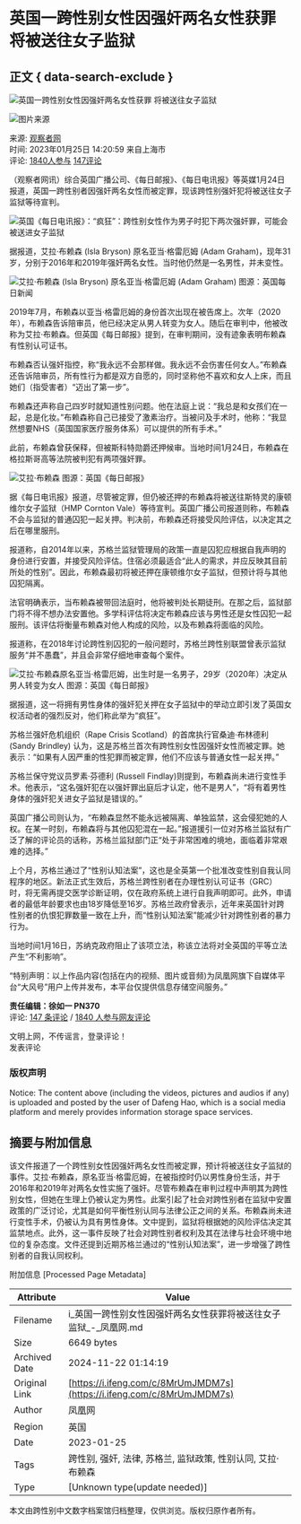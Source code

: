 # 英国一跨性别女性因强奸两名女性获罪 将被送往女子监狱

## 正文 { data-search-exclude }


![英国一跨性别女性因强奸两名女性获罪 将被送往女子监狱](https://d.ifengimg.com/w121_h75_q90/x0.ifengimg.com/res/2023/490AB9E362D8D5AF01478D07AC6F516F428835B9_size139_w2761_h773.jpg)

![图片来源](https://d.ifengimg.com/q100/img1.ugc.ifeng.com/newugc/20200405/16/wemedia/874b68a41191f328babce0e8ff4dbdc366a0dba9_size63_w200_h200.png)

来源: [观察者网](https://ishare.ifeng.com/mediaShare/home/311993/media)  
时间: 2023年01月25日 14:20:59 来自上海市  
评论: [1840人参与](https://gentie.ifeng.com/c/comment/8MrUmJMDM7s) [147评论](https://gentie.ifeng.com/c/comment/8MrUmJMDM7s)

（观察者网讯）综合英国广播公司、《每日邮报》、《每日电讯报》等英媒1月24日报道，英国一跨性别者因强奸两名女性而被定罪，现该跨性别强奸犯将被送往女子监狱等待宣判。

![英国《每日电讯报》：“疯狂”：跨性别女性作为男子时犯下两次强奸罪，可能会被送进女子监狱](https://x0.ifengimg.com/res/2023/490AB9E362D8D5AF01478D07AC6F516F428835B9_size139_w2761_h773.jpg)

据报道，艾拉·布赖森 (Isla Bryson) 原名亚当·格雷厄姆 (Adam Graham)，现年31岁，分别于2016年和2019年强奸两名女性。当时他仍然是一名男性，并未变性。

![艾拉·布赖森 (Isla Bryson) 原名亚当·格雷厄姆 (Adam Graham) 图源：英国每日新闻](https://x0.ifengimg.com/res/2023/CFBD8910FDA002D6CB041C1EEAD358D841857523_size370_w780_h470.png)

2019年7月，布赖森以亚当·格雷厄姆的身份首次出现在被告席上。次年（2020年），布赖森告诉陪审员，他已经决定从男人转变为女人。随后在审判中，他被改称为艾拉·布赖森。但英国《每日邮报》提到，在审判期间，没有迹象表明布赖森有性别认可证书。

布赖森否认强奸指控，称“我永远不会那样做。我永远不会伤害任何女人。”布赖森还告诉陪审员，所有性行为都是双方自愿的，同时坚称他不喜欢和女人上床，而且她们（指受害者）“迈出了第一步”。

布赖森还声称自己四岁时就知道性别问题。他在法庭上说：“我总是和女孩们在一起，总是化妆。”布赖森称自己已接受了激素治疗。当被问及手术时，他称：“我显然想要NHS（英国国家医疗服务体系）可以提供的所有手术。”

此前，布赖森曾获保释，但被斯科特勋爵还押候审。当地时间1月24日，布赖森在格拉斯哥高等法院被判犯有两项强奸罪。

![艾拉·布赖森 图源：英国《每日邮报》](https://x0.ifengimg.com/res/2023/B2284A402D8E8661443E75D590455408C3B6641E_size95_w634_h741.jpg)

据《每日电讯报》报道，尽管被定罪，但仍被还押的布赖森将被送往斯特灵的康顿维尔女子监狱（HMP Cornton Vale）等待宣判。英国广播公司报道则称，布赖森不会与监狱的普通囚犯一起关押。判决前，布赖森还将接受风险评估，以决定其之后在哪里服刑。

报道称，自2014年以来，苏格兰监狱管理局的政策一直是囚犯应根据自我声明的身份进行安置，并接受风险评估。住宿必须最适合“此人的需求，并应反映其目前所处的性别”。因此，布赖森最初将被还押在康顿维尔女子监狱，但预计将与其他囚犯隔离。

法官明确表示，当布赖森被带回法庭时，他将被判处长期徒刑。在那之后，监狱部门将不得不想办法安置他。多学科评估将决定布赖森应该与男性还是女性囚犯一起服刑。该评估将衡量布赖森对他人构成的风险，以及布赖森将面临的风险。

报道称，在2018年讨论跨性别囚犯的一般问题时，苏格兰跨性别联盟曾表示监狱服务“并不愚蠢”，并且会非常仔细地审查每个案件。

![艾拉·布赖森原名亚当·格雷厄姆，出生时是一名男子，29岁（2020年）决定从男人转变为女人 图源：英国《每日邮报》](https://x0.ifengimg.com/res/2023/2B64938C9A33B04CA777B59AF78BBA7C765DEEAF_size26_w306_h569.jpg)

据报道，这一将拥有男性身体的强奸犯关押在女子监狱中的举动立即引发了英国女权活动者的强烈反对，他们称此举为“疯狂”。

苏格兰强奸危机组织（Rape Crisis Scotland）的首席执行官桑迪·布林德利 (Sandy Brindley) 认为，这是苏格兰首次有跨性别女性因强奸女性而被定罪。她表示：“如果有人因严重的性犯罪而被定罪，他们不应该与普通女性一起关押。”

苏格兰保守党议员罗素·芬德利 (Russell Findlay)则提到，布赖森尚未进行变性手术。他表示，“这名强奸犯在以强奸罪出庭后才认定，他不是男人”，“将有着男性身体的强奸犯关进女子监狱是错误的。”

英国广播公司则认为，“布赖森显然不能永远被隔离、单独监禁，这会侵犯她的人权。在某一时刻，布赖森将与其他囚犯混在一起。”报道援引一位对苏格兰监狱有广泛了解的评论员的话称，苏格兰监狱部门正“处于非常困难的境地，面临着非常艰难的选择。”

上个月，苏格兰通过了“性别认知法案”，这也是全英第一个批准改变性别自我认同程序的地区。新法正式生效后，苏格兰跨性别者在办理性别认可证书（GRC）时，将无需再提交医学诊断证明，仅在政府系统上进行自我声明即可。此外，申请者的最低年龄要求也由18岁降低至16岁。苏格兰政府曾表示，近年来英国针对跨性别者的仇恨犯罪数量一致在上升，而“性别认知法案”能减少针对跨性别者的暴力行为。

当地时间1月16日，苏纳克政府阻止了该项立法，称该立法将对全英国的平等立法产生“不利影响”。

“特别声明：以上作品内容(包括在内的视频、图片或音频)为凤凰网旗下自媒体平台“大风号”用户上传并发布，本平台仅提供信息存储空间服务。”

**责任编辑：徐如一 PN370**  
评论: [147 条评论](https://gentie.ifeng.com/c/comment/8MrUmJMDM7s) / [1840 人参与网友评论](https://gentie.ifeng.com/c/comment/8MrUmJMDM7s)  

文明上网，不传谣言，登录评论！  
发表评论  

### 版权声明  
Notice: The content above (including the videos, pictures and audios if any) is uploaded and posted by the user of Dafeng Hao, which is a social media platform and merely provides information storage space services.

## 摘要与附加信息

<!-- tcd_abstract -->
该文件报道了一个跨性别女性因强奸两名女性而被定罪，预计将被送往女子监狱的事件。艾拉·布赖森，原名亚当·格雷厄姆，在被指控时仍以男性身份生活，并于2016年和2019年对两名女性实施了强奸。尽管布赖森在审判过程中声明其为跨性别女性，但她在生理上仍被认定为男性。此案引起了社会对跨性别者在监狱中安置政策的广泛讨论，尤其是如何平衡性别认同与法律公正之间的关系。布赖森尚未进行变性手术，仍被认为具有男性身体。文中提到，监狱将根据她的风险评估决定其监禁地点。此外，这一事件反映了社会对跨性别者权利及其在法律与社会环境中地位的复杂态度。文件还提到近期苏格兰通过的“性别认知法案”，进一步增强了跨性别者的自我认同权利。
<!-- tcd_abstract_end -->

附加信息 [Processed Page Metadata]

| Attribute       | Value                                  |
|-----------------|----------------------------------------|
| Filename        | i_英国一跨性别女性因强奸两名女性获罪将被送往女子监狱_-_凤凰网.md                             |
| Size            | 6649 bytes                           |
| Archived Date   | 2024-11-22 01:14:19                             |
| Original Link   | [https://i.ifeng.com/c/8MrUmJMDM7s](https://i.ifeng.com/c/8MrUmJMDM7s)                       |
| Author          | 凤凰网                               |
| Region          | 英国                               |
| Date            | 2023-01-25                                 |
| Tags            | 跨性别, 强奸, 法律, 苏格兰, 监狱政策, 性别认同, 艾拉·布赖森                                 |
| Type            | [Unknown type(update needed)]                                 |
<!-- tcd_table_end -->

本文由跨性别中文数字档案馆归档整理，仅供浏览。版权归原作者所有。
